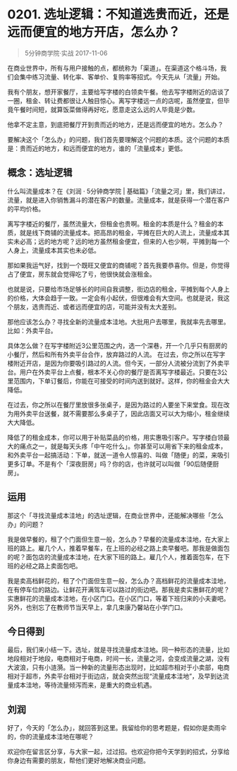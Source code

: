 # 0201. 选址逻辑：不知道选贵而近，还是远而便宜的地方开店，怎么办？
> 5分钟商学院·实战
2017-11-06

在商业世界中，所有与用户接触的点，都统称为「渠道」。在渠道这个格斗场，我们会集中练习流量、转化率、客单价、复购率等招式。今天先从「流量」开始。

我有个朋友，想开家餐厅，主要给写字楼的白领卖午餐。他去写字楼附近的店谈了一圈，租金、转让费都很让人触目惊心。离写字楼远一点的店呢，虽然便宜，但毕竟午餐时间短，就算饭菜做得再好吃，愿意走这么远的人毕竟是少数。

他拿不定主意，到底把餐厅开到贵而近的地方，还是远而便宜的地方。怎么办？

要解决这个「怎么办」的问题，我们首先要理解这个问题的本质。这个问题的本质是：贵而近的地方，和远而便宜的地方，谁的「流量成本」更低。

## 概念：选址逻辑
什么叫流量成本？在《刘润 · 5分钟商学院 | 基础篇》「流量之河」里，我们讲过，流量，就是进入你销售漏斗的潜在客户的数量。流量成本，就是获得一个潜在客户的平均价格。

离写字楼近的餐厅，虽然流量大，但租金也贵啊。租金的本质是什么？租金的本质，就是线下商铺的流量成本。把高昂的租金，平摊在巨大的人流上，流量成本其实未必高；远的地方呢？远的地方虽然租金便宜，但来的人也少啊，平摊到每一个人身上，流量成本其实也未必低。

那如果我运气好，找到一个既旺又便宜的商铺呢？首先我要恭喜你。但是，你觉得占了便宜，房东就会觉得吃了亏，他很快就会涨租金。

也就是说，只要给市场足够长的时间自我调整，街边店的租金，平摊到每个人身上的价格，大体会趋于一致。一定会有小起伏，但很难会有大空间。也就是说，我这个朋友，选贵而近、或者远而便宜的店，可能并没有太大差别。

那他应该怎么办？寻找全新的流量成本洼地。大批用户去哪里，我就率先去哪里。比如：外卖平台。

具体怎么做？在写字楼附近3公里范围之内，选一个深巷，开一个几乎只有厨房的小餐厅，然后和所有外卖平台合作，放弃路过的人流。
在过去，你之所以在写字楼附近开店，是因为你要吸引路过的人流。但今天，一部分人流被分流到了外卖平台。用户在外卖平台上点餐，根本不关心你的餐厅是否离写字楼最近。只要在3公里范围内，下单订餐后，你能在可接受的时间内送到就好。这样，你的租金会大大降低。

在过去，你之所以在餐厅里放很多张桌子，是因为路过的人要坐下来堂食。现在改为用外卖平台送餐，就不需要那么多桌子了，因此店面又可以大为缩小，租金继续大大降低。

降低了的租金成本，你可以用于补贴菜品的价格，用实惠吸引客户。写字楼白领最大的痛点之一，就是每天头疼「中午吃什么」。你甚至可以用省下来的租金成本，和外卖平台一起搞活动：下单，就送一道令人惊喜的、叫做「随便」的菜，来吸引更多订单。不是有个「深夜厨房」吗？你的店，也许就可以叫做「90后随便厨房」。

## 运用
那这个「寻找流量成本洼地」的选址逻辑，在商业世界中，还能解决哪些「怎么办」的问题？

我是做早餐的，租了个门面但生意一般，怎么办？早餐的流量成本洼地，在大家上班的路上。雇几个人，推着早餐车，在上班的必经之路上卖早餐吧。那我是做面包的呢？面包店的流量成本洼地，在大家下班的路上。雇几个人，推着面包车，在下班的必经之路上卖面包吧。

我是卖高档鲜花的，租了个门面但生意一般，怎么办？高档鲜花的流量成本洼地，在有停车位的路边。让鲜花开满驾车可以路过的街边吧。那我是卖实惠鲜花的呢？实惠鲜花的流量成本洼地，在小区门口。在小区门口，等着下班归来的小夫妻吧。另外，也别忘了在教师节当天早上，拿几束康乃馨站在小学门口。

## 今日得到
最后，我们来小结一下。选址，就是寻找流量成本洼地。同一种形态的流量，比如地段相对于地段，电商相对于电商，时间一长，流量之河，会变成流量之湖，没有大波浪，只有小涟漪。当一种新的流量形态出现时，比如超市相对于小卖部，电商相对于超市，外卖平台相对于街边店，就会突然出现“流量成本洼地”，及早到达流量成本洼地，等待流量倾泻而来，是重大的商业机遇。

## 刘润
好了，今天的「怎么办」，就回答到这里。我留给你的思考题是，假如你是卖雨伞的，你的流量成本洼地在哪呢？

欢迎你在留言区分享，与大家一起，过过招。也欢迎你把今天学到的招式，分享给你身边有需要的朋友，帮他们更好地解决商业问题。



